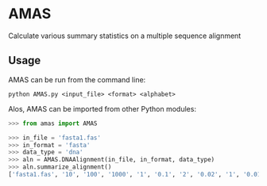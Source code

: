# AMAS
Calculate various summary statistics on a multiple sequence alignment

## Usage
AMAS can be run from the command line:

```shell
python AMAS.py <input_file> <format> <alphabet>
```

Alos, AMAS can be imported from other Python modules:

```python
>>> from amas import AMAS

>>> in_file = 'fasta1.fas'
>>> in_format = 'fasta'
>>> data_type = 'dna'
>>> aln = AMAS.DNAAlignment(in_file, in_format, data_type)
>>> aln.summarize_alignment()
['fasta1.fas', '10', '100', '1000', '1', '0.1', '2', '0.02', '1', '0.01']
```
